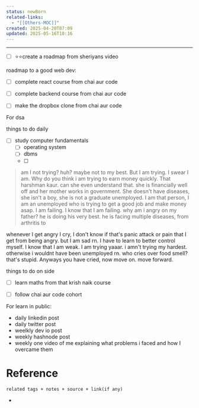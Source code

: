 ```yaml
---
status: newBorn
related-links:
  - "[[Others-MOC]]"
created: 2025-04-20T07:09
updated: 2025-05-16T10:16
---
```

---

- [ ] ⭐⭐create a roadmap from sheriyans video


roadmap to a good web dev:

- [ ] complete react course from chai aur code
- [ ] complete backend course from chai aur code
- [ ] make the dropbox clone from chai aur code




For dsa 
 






things to do daily

- [ ] study computer fundamentals
	- [ ] operating system
	- [ ] dbms
	- [ ] 

> am I not trying? huh? maybe not to my best. But I am trying. I swear I am. Why do you think i am trying to earn money quickly. That harshman kaur. can she even understand that. she is financially well off and her mother works in government. She doesn't have diseases, she isn't a boy, she is not a graduate unemployed. I am that person, I am an unemployed who is trying to get a good job and make money asap. I am failing. I know that I am failing. why am i angry on my father? he is doing his very best. he is facing multiple diseases, from arthritis to 

whenever I get angry I cry, I don't know if that's panic attack or pain that I get from being angry. but I am sad rn. I have to learn to better control myself. I know that I am weak. I am trying yaaar. i amn't trying my hardest. otherwise i wouldnt have been unemployed rn. who cries over food smell? that's stupid. Anyways you have cried, now move on. move forward. 

things to do on side
- [ ] learn maths from that krish naik course
- [ ] follow chai aur code cohort


For learn in public:
- daily linkedin post
- daily twitter post
- weelkly dev io post
- weekly hashnode post
- weekly one video of me explaining what problems i faced and how I overcame them



# Reference
`related tags + notes + source + link(if any)`
 

- 